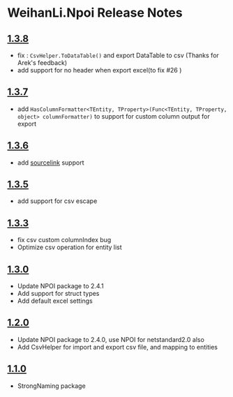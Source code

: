 # WeihanLi.Npoi Release Notes

## [1.3.8](https://www.nuget.org/packages/WeihanLi.Npoi/1.3.8)

- fix : `CsvHelper.ToDataTable()` and export DataTable to csv (Thanks for Arek's feedback)
- add support for no header when export excel(to fix #26 )

## [1.3.7](https://www.nuget.org/packages/WeihanLi.Npoi/1.3.7)

- add `HasColumnFormatter<TEntity, TProperty>(Func<TEntity, TProperty, object> columnFormatter)` to support for custom column output for export

## [1.3.6](https://www.nuget.org/packages/WeihanLi.Npoi/1.3.6)

- add [sourcelink](http://github.com/dotnet/sourcelink) support

## [1.3.5](https://www.nuget.org/packages/WeihanLi.Npoi/1.3.5)

- add support for csv escape

## [1.3.3](https://www.nuget.org/packages/WeihanLi.Npoi/1.3.3)

- fix csv custom columnIndex bug
- Optimize csv operation for entity list

## [1.3.0](https://www.nuget.org/packages/WeihanLi.Npoi/1.3.0)

- Update NPOI package to 2.4.1
- Add support for struct types
- Add default excel settings

## [1.2.0](https://www.nuget.org/packages/WeihanLi.Npoi/1.2.0)

- Update NPOI package to 2.4.0, use NPOI for netstandard2.0 also
- Add CsvHelper for import and export csv file, and mapping to entities

## [1.1.0](https://www.nuget.org/packages/WeihanLi.Npoi/1.1.0)

- StrongNaming package
